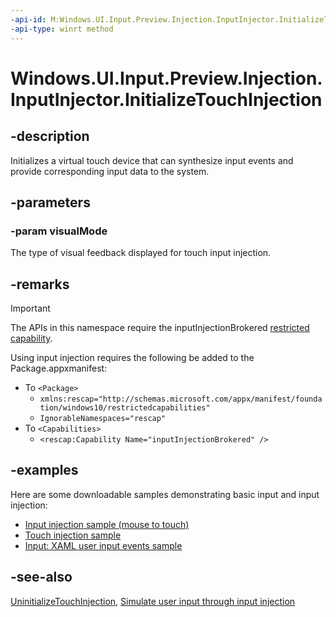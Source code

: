 ```yaml
---
-api-id: M:Windows.UI.Input.Preview.Injection.InputInjector.InitializeTouchInjection(Windows.UI.Input.Preview.Injection.InjectedInputVisualizationMode)
-api-type: winrt method
---
```


<!-- Method syntax
public void InitializeTouchInjection(Windows.UI.Input.Preview.Injection.InjectedInputVisualizationMode visualMode)
-->

# Windows.UI.Input.Preview.Injection.InputInjector.InitializeTouchInjection

## -description
Initializes a virtual touch device that can synthesize input events and provide corresponding input data to the system. 

## -parameters

### -param visualMode

The type of visual feedback displayed for touch input injection.

## -remarks

> [!Important]
> The APIs in this namespace require the inputInjectionBrokered [restricted capability](https://docs.microsoft.com/windows/uwp/packaging/app-capability-declarations#special-and-restricted-capabilities).

Using input injection requires the following be added to the Package.appxmanifest:

- To `<Package>`
    - `xmlns:rescap="http://schemas.microsoft.com/appx/manifest/foundation/windows10/restrictedcapabilities"`
    - `IgnorableNamespaces="rescap"`
- To `<Capabilities>`
    - `<rescap:Capability Name="inputInjectionBrokered" />`

## -examples

Here are some downloadable samples demonstrating basic input and input injection:

- [Input injection sample (mouse to touch)](https://github.com/MicrosoftDocs/windows-topic-specific-samples/archive/uwp-input-injection-mouse-to-touch.zip)
- [Touch injection sample](https://github.com/microsoftarchive/msdn-code-gallery-microsoft/tree/411c271e537727d737a53fa2cbe99eaecac00cc0/Official%20Windows%20Platform%20Sample/Input%20Touch%20injection%20sample)
- [Input: XAML user input events sample](https://github.com/microsoftarchive/msdn-code-gallery-microsoft/tree/411c271e537727d737a53fa2cbe99eaecac00cc0/Official%20Windows%20Platform%20Sample/Input%20XAML%20user%20input%20events%20sample)

## -see-also

[UninitializeTouchInjection](inputinjector_uninitializetouchinjection_1885359186.md), [Simulate user input through input injection](https://docs.microsoft.com/windows/uwp/design/input/input-injection)
